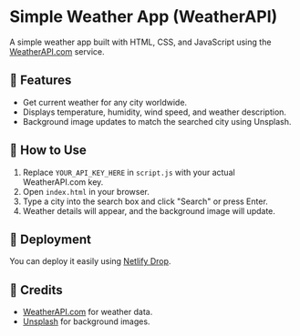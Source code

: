 # Simple Weather App (WeatherAPI)

A simple weather app built with HTML, CSS, and JavaScript using the [WeatherAPI.com](https://www.weatherapi.com/) service.

## 📌 Features
- Get current weather for any city worldwide.
- Displays temperature, humidity, wind speed, and weather description.
- Background image updates to match the searched city using Unsplash.

## 📌 How to Use
1. Replace `YOUR_API_KEY_HERE` in `script.js` with your actual WeatherAPI.com key.
2. Open `index.html` in your browser.
3. Type a city into the search box and click "Search" or press Enter.
4. Weather details will appear, and the background image will update.

## 📌 Deployment
You can deploy it easily using [Netlify Drop](https://app.netlify.com/drop).

## 📌 Credits
- [WeatherAPI.com](https://www.weatherapi.com/) for weather data.
- [Unsplash](https://unsplash.com/) for background images.

